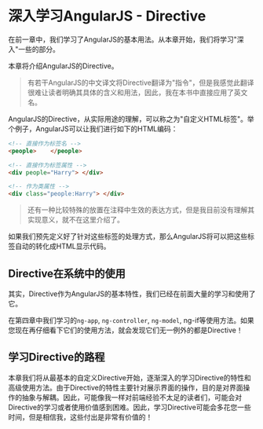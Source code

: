 # 深入学习AngularJS - Directive

在前一章中，我们学习了AngularJS的基本用法。从本章开始，我们将学习"深入"一些的部分。

本章将介绍AngularJS的Directive。

> 有若干AngularJS的中文译文将Directive翻译为"指令"，但是我感觉此翻译很难让读者明确其具体的含义和用法，因此，我在本书中直接应用了英文名。

AngularJS的Directive，从实际用途的理解，可以称之为"自定义HTML标签"。举个例子，AngularJS可以让我们进行如下的HTML编码：

```html
<!-- 直接作为标签名 -->
<people>    </people>

<!-- 直接作为标签属性 -->
<div people="Harry"> </div>

<!-- 作为类属性 -->
<div class="people:Harry"> </div>
```

> 还有一种比较特殊的放置在注释中生效的表达方式，但是我目前没有理解其实现意义，就不在这里介绍了。

如果我们预先定义好了针对这些标签的处理方式，那么AngularJS将可以把这些标签自动的转化成HTML显示代码。

## Directive在系统中的使用

其实，Directive作为AngularJS的基本特性，我们已经在前面大量的学习和使用了它。

在第四章中我们学习的`ng-app`, `ng-controller`, `ng-model`,  ng-if等使用方法。如果您现在再仔细看下它们的使用方法，就会发现它们无一例外的都是Directive！

## 学习Directive的路程

本章我们将从最基本的自定义Directive开始，逐渐深入的学习Directive的特性和高级使用方法。由于Directive的特性主要针对展示界面的操作，目的是对界面操作的抽象与解耦。因此，可能像我一样对前端经验不太足的读者们，可能会对Directive的学习或者使用价值感到困难。因此，学习Directive可能会多花您一些时间，但是相信我，这些付出是非常有价值的！
